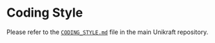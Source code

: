 # Coding Style

Please refer to the [`CODING_STYLE.md`](https://github.com/unikraft/unikraft/tree/staging/CODING_STYLE.md) file in the main Unikraft repository.